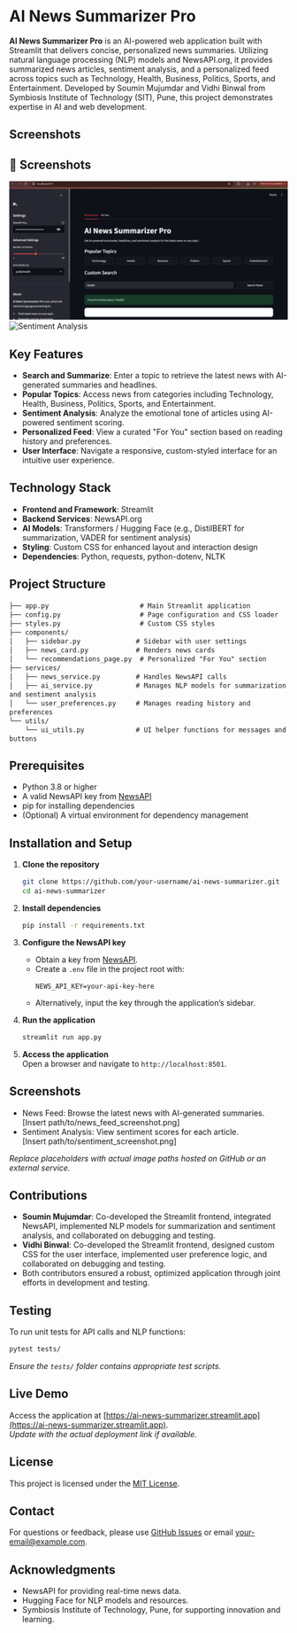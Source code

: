 # AI News Summarizer Pro

**AI News Summarizer Pro** is an AI-powered web application built with Streamlit that delivers concise, personalized news summaries. Utilizing natural language processing (NLP) models and NewsAPI.org, it provides summarized news articles, sentiment analysis, and a personalized feed across topics such as Technology, Health, Business, Politics, Sports, and Entertainment. Developed by Soumin Mujumdar and Vidhi Binwal from Symbiosis Institute of Technology (SIT), Pune, this project demonstrates expertise in AI and web development.

## Screenshots

## 📸 Screenshots
![News Feed](Demo_Images/AInewswebpage.png)
![Sentiment Analysis](path/to/sentiment_screenshot.png)


## Key Features

- **Search and Summarize**: Enter a topic to retrieve the latest news with AI-generated summaries and headlines.
- **Popular Topics**: Access news from categories including Technology, Health, Business, Politics, Sports, and Entertainment.
- **Sentiment Analysis**: Analyze the emotional tone of articles using AI-powered sentiment scoring.
- **Personalized Feed**: View a curated "For You" section based on reading history and preferences.
- **User Interface**: Navigate a responsive, custom-styled interface for an intuitive user experience.

## Technology Stack

- **Frontend and Framework**: Streamlit
- **Backend Services**: NewsAPI.org
- **AI Models**: Transformers / Hugging Face (e.g., DistilBERT for summarization, VADER for sentiment analysis)
- **Styling**: Custom CSS for enhanced layout and interaction design
- **Dependencies**: Python, requests, python-dotenv, NLTK

## Project Structure

```
├── app.py                       # Main Streamlit application
├── config.py                    # Page configuration and CSS loader
├── styles.py                    # Custom CSS styles
├── components/
│   ├── sidebar.py              # Sidebar with user settings
│   ├── news_card.py            # Renders news cards
│   └── recommendations_page.py  # Personalized "For You" section
├── services/
│   ├── news_service.py         # Handles NewsAPI calls
│   ├── ai_service.py           # Manages NLP models for summarization and sentiment analysis
│   └── user_preferences.py     # Manages reading history and preferences
└── utils/
    └── ui_utils.py             # UI helper functions for messages and buttons
```

## Prerequisites

- Python 3.8 or higher
- A valid NewsAPI key from [NewsAPI](https://newsapi.org/)
- pip for installing dependencies
- (Optional) A virtual environment for dependency management

## Installation and Setup

1. **Clone the repository**  
   ```bash
   git clone https://github.com/your-username/ai-news-summarizer.git
   cd ai-news-summarizer
   ```

2. **Install dependencies**  
   ```bash
   pip install -r requirements.txt
   ```

3. **Configure the NewsAPI key**  
   - Obtain a key from [NewsAPI](https://newsapi.org/).
   - Create a `.env` file in the project root with:
     ```env
     NEWS_API_KEY=your-api-key-here
     ```
   - Alternatively, input the key through the application’s sidebar.

4. **Run the application**  
   ```bash
   streamlit run app.py
   ```

5. **Access the application**  
   Open a browser and navigate to `http://localhost:8501`.

## Screenshots

- News Feed: Browse the latest news with AI-generated summaries.  
  [Insert path/to/news_feed_screenshot.png]
- Sentiment Analysis: View sentiment scores for each article.  
  [Insert path/to/sentiment_screenshot.png]

*Replace placeholders with actual image paths hosted on GitHub or an external service.*

## Contributions

- **Soumin Mujumdar**: Co-developed the Streamlit frontend, integrated NewsAPI, implemented NLP models for summarization and sentiment analysis, and collaborated on debugging and testing.
- **Vidhi Binwal**: Co-developed the Streamlit frontend, designed custom CSS for the user interface, implemented user preference logic, and collaborated on debugging and testing.
- Both contributors ensured a robust, optimized application through joint efforts in development and testing.

## Testing

To run unit tests for API calls and NLP functions:
```bash
pytest tests/
```

*Ensure the `tests/` folder contains appropriate test scripts.*

## Live Demo

Access the application at [https://ai-news-summarizer.streamlit.app](https://ai-news-summarizer.streamlit.app).  
*Update with the actual deployment link if available.*

## License

This project is licensed under the [MIT License](LICENSE).

## Contact

For questions or feedback, please use [GitHub Issues](https://github.com/your-username/ai-news-summarizer/issues) or email your-email@example.com.

## Acknowledgments

- NewsAPI for providing real-time news data.
- Hugging Face for NLP models and resources.
- Symbiosis Institute of Technology, Pune, for supporting innovation and learning.
